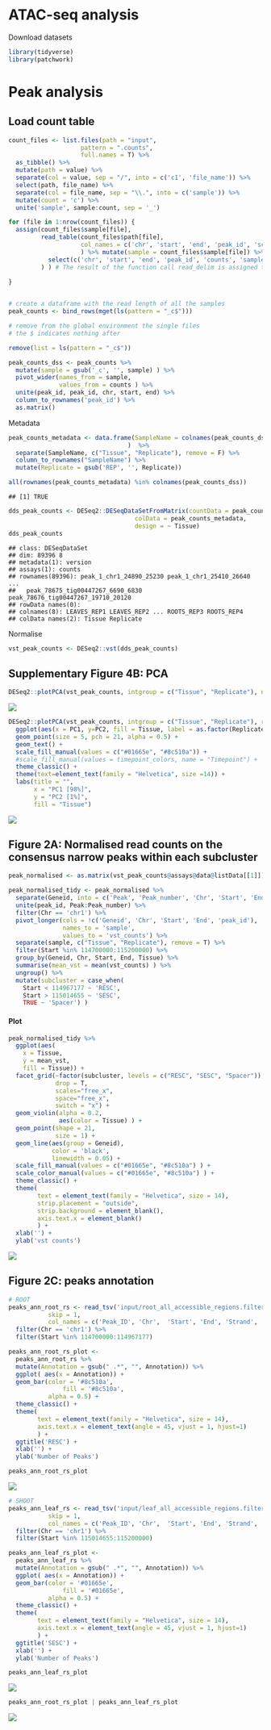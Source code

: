 ATAC-seq analysis
================

Download datasets

``` r
library(tidyverse)
library(patchwork)
```

# Peak analysis

## Load count table

``` r
count_files <- list.files(path = "input", 
                    pattern = ".counts", 
                    full.names = T) %>% 
  as_tibble() %>%
  mutate(path = value) %>%
  separate(col = value, sep = "/", into = c('c1', 'file_name')) %>%
  select(path, file_name) %>%
  separate(col = file_name, sep = "\\.", into = c('sample')) %>%
  mutate(count = 'c') %>%
  unite('sample', sample:count, sep = '_')
```

``` r
for (file in 1:nrow(count_files)) {
  assign(count_files$sample[file], 
         read_table(count_files$path[file],
                    col_names = c('chr', 'start', 'end', 'peak_id', 'score', 'strand', 'misc1', 'misc2', 'misc3', 'misc4', 'counts')
                    ) %>% mutate(sample = count_files$sample[file]) %>%
           select(c('chr', 'start', 'end', 'peak_id', 'counts', 'sample')
         ) ) # The result of the function call read_delim is assigned to the name using the assign() function
 
}


# create a dataframe with the read length of all the samples
peak_counts <- bind_rows(mget(ls(pattern = "_c$")))

# remove from the global environment the single files
# the $ indicates nothing after 

remove(list = ls(pattern = "_c$"))
```

``` r
peak_counts_dss <- peak_counts %>% 
  mutate(sample = gsub('_c', '', sample) ) %>%
  pivot_wider(names_from = sample,
              values_from = counts ) %>%
  unite(peak_id, peak_id, chr, start, end) %>%
  column_to_rownames('peak_id') %>%
  as.matrix()
```

Metadata

``` r
peak_counts_metadata <- data.frame(SampleName = colnames(peak_counts_dss)
                                 )  %>%
  separate(SampleName, c("Tissue", "Replicate"), remove = F) %>%
  column_to_rownames("SampleName") %>%
  mutate(Replicate = gsub('REP', '', Replicate))
```

``` r
all(rownames(peak_counts_metadata) %in% colnames(peak_counts_dss))
```

    ## [1] TRUE

``` r
dds_peak_counts <- DESeq2::DESeqDataSetFromMatrix(countData = peak_counts_dss,
                                   colData = peak_counts_metadata,
                                   design = ~ Tissue)
dds_peak_counts
```

    ## class: DESeqDataSet 
    ## dim: 89396 8 
    ## metadata(1): version
    ## assays(1): counts
    ## rownames(89396): peak_1_chr1_24890_25230 peak_1_chr1_25410_26640 ...
    ##   peak_78675_tig00447267_6690_6830 peak_78676_tig00447267_19710_20120
    ## rowData names(0):
    ## colnames(8): LEAVES_REP1 LEAVES_REP2 ... ROOTS_REP3 ROOTS_REP4
    ## colData names(2): Tissue Replicate

Normalise

``` r
vst_peak_counts <- DESeq2::vst(dds_peak_counts)
```

## Supplementary Figure 4B: PCA

``` r
DESeq2::plotPCA(vst_peak_counts, intgroup = c("Tissue", "Replicate"), ntop = 500) 
```

![](figures/atac-SupFig4B_raw-1.png)<!-- -->

``` r
DESeq2::plotPCA(vst_peak_counts, intgroup = c("Tissue", "Replicate"), returnData = T,ntop = 500)  %>%
  ggplot(aes(x = PC1, y=PC2, fill = Tissue, label = as.factor(Replicate))) +
  geom_point(size = 5, pch = 21, alpha = 0.5) +
  geom_text() +
  scale_fill_manual(values = c("#01665e", "#8c510a")) +
  #scale_fill_manual(values = timepoint_colors, name = "Timepoint") +
  theme_classic() +
  theme(text=element_text(family = "Helvetica", size =14)) +
  labs(title = "",
       x = "PC1 [98%]",
       y = "PC2 [1%]",
       fill = "Tissue")
```

![](figures/atac-SupFig4B-1.png)<!-- -->

## Figure 2A: Normalised read counts on the consensus narrow peaks within each subcluster

``` r
peak_normalised <- as.matrix(vst_peak_counts@assays@data@listData[[1]]) %>% as_tibble(rownames = 'Geneid' )
```

``` r
peak_normalised_tidy <- peak_normalised %>% 
  separate(Geneid, into = c('Peak', 'Peak_number', 'Chr', 'Start', 'End'), remove = FALSE) %>%
  unite(peak_id, Peak:Peak_number) %>%
  filter(Chr == 'chr1') %>%
  pivot_longer(cols = !c('Geneid', 'Chr', 'Start', 'End', 'peak_id'),
               names_to = 'sample',
               values_to = 'vst_counts') %>%
  separate(sample, c("Tissue", "Replicate"), remove = T) %>%
  filter(Start %in% 114700000:115200000) %>% 
  group_by(Geneid, Chr, Start, End, Tissue) %>%
  summarise(mean_vst = mean(vst_counts) ) %>%
  ungroup() %>%
  mutate(subcluster = case_when(
    Start < 114967177 ~ 'RESC',
    Start > 115014655 ~ 'SESC',
    TRUE ~ 'Spacer') )
```

#### Plot

``` r
peak_normalised_tidy %>%
  ggplot(aes(
    x = Tissue,
    y = mean_vst,
    fill = Tissue)) +
  facet_grid(~factor(subcluster, levels = c("RESC", "SESC", "Spacer")), 
             drop = T,
             scales="free_x", 
             space="free_x",
             switch = "x") +
  geom_violin(alpha = 0.2,
              aes(color = Tissue) ) +
  geom_point(shape = 21,
             size = 1) + 
  geom_line(aes(group = Geneid),
            color = 'black',
            linewidth = 0.05) +
  scale_fill_manual(values = c("#01665e", "#8c510a") ) +
  scale_color_manual(values = c("#01665e", "#8c510a") ) +
  theme_classic() +
  theme(
        text = element_text(family = "Helvetica", size = 14),
        strip.placement = "outside",
        strip.background = element_blank(),
        axis.text.x = element_blank()
        ) +
  xlab('') +
  ylab('vst counts')
```

![](figures/atac-Fig2A-1.png)<!-- -->

## Figure 2C: peaks annotation

``` r
# ROOT 
peaks_ann_root_rs <- read_tsv('input/root_all_accessible_regions.filtered.narrowPeak.annotation', 
           skip = 1,
           col_names = c('Peak_ID', 'Chr',  'Start', 'End', 'Strand', 'Peak_Score', 'Focus_Ratio', 'Annotation') ) %>%
  filter(Chr == 'chr1') %>%
  filter(Start %in% 114700000:114967177)
```

``` r
peaks_ann_root_rs_plot <- 
  peaks_ann_root_rs %>%
  mutate(Annotation = gsub(" .*", "", Annotation)) %>%
  ggplot( aes(x = Annotation)) +
  geom_bar(color = '#8c510a',
               fill = '#8c510a',
           alpha = 0.5) + 
  theme_classic() +
  theme(
        text = element_text(family = "Helvetica", size = 14),
        axis.text.x = element_text(angle = 45, vjust = 1, hjust=1)
        ) +
  ggtitle('RESC') + 
  xlab('') +
  ylab('Number of Peaks')

peaks_ann_root_rs_plot  
```

![](figures/atac-Fig2C_root-1.png)<!-- -->

``` r
# SHOOT 
peaks_ann_leaf_rs <- read_tsv('input/leaf_all_accessible_regions.filtered.narrowPeak.annotation', 
           skip = 1,
           col_names = c('Peak_ID', 'Chr',  'Start', 'End', 'Strand', 'Peak_Score', 'Focus_Ratio', 'Annotation') ) %>%
  filter(Chr == 'chr1') %>%
  filter(Start %in% 115014655:115200000)
```

``` r
peaks_ann_leaf_rs_plot <- 
  peaks_ann_leaf_rs %>%
  mutate(Annotation = gsub(" .*", "", Annotation)) %>%
  ggplot( aes(x = Annotation)) +
  geom_bar(color = '#01665e',
               fill = '#01665e',
           alpha = 0.5) + 
  theme_classic() +
  theme(
        text = element_text(family = "Helvetica", size = 14),
        axis.text.x = element_text(angle = 45, vjust = 1, hjust=1)
        ) +
  ggtitle('SESC') + 
  xlab('') +
  ylab('Number of Peaks')

peaks_ann_leaf_rs_plot
```

![](figures/atac-Fig2C_leaf-1.png)<!-- -->

``` r
peaks_ann_root_rs_plot | peaks_ann_leaf_rs_plot
```

![](figures/atac-Fig2C-1.png)<!-- -->
